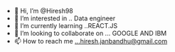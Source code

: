 - 👋 Hi, I’m @Hiresh98
- 👀 I’m interested in .. Data engineer 
- 🌱 I’m currently learning ..REACT.JS
- 💞️ I’m looking to collaborate on ... GOOGLE AND IBM
- 📫 How to reach me ...hiresh.janbandhu@gmail.com

<!---
Hiresh98/Hiresh98 is a ✨ special ✨ repository because its `README.md` (this file) appears on your GitHub profile.
You can click the Preview link to take a look at your changes.
--->
